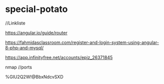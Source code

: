 # special-potato

//Linkliste

https://angular.io/guide/router

https://fahmidasclassroom.com/register-and-login-system-using-angular-8-php-and-mysql/


https://app.infinityfree.net/accounts/epiz_26371845


nmap  //ports


%GIU2Q2W!@BbxNdcvSXD

